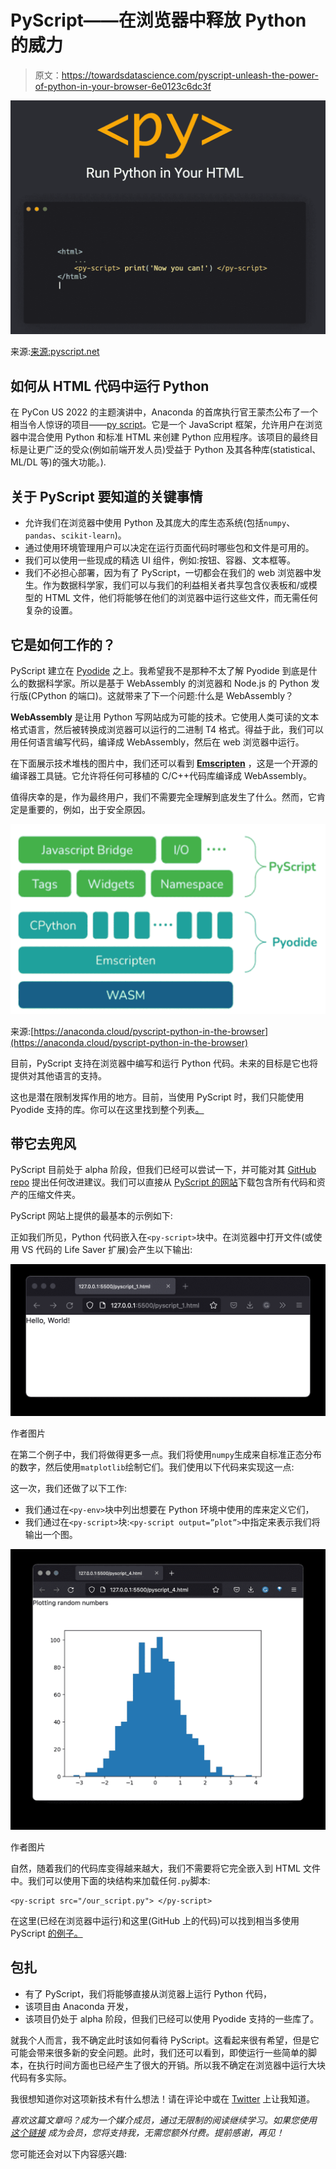 # PyScript——在浏览器中释放 Python 的威力

> 原文：<https://towardsdatascience.com/pyscript-unleash-the-power-of-python-in-your-browser-6e0123c6dc3f>

![](img/00941142647a83f2b6368a014691307b.png)

来源:[来源:pyscript.net](https://pyscript.net/)

## 如何从 HTML 代码中运行 Python

在 PyCon US 2022 的主题演讲中，Anaconda 的首席执行官王蒙杰公布了一个相当令人惊讶的项目——[py script](https://pyscript.net/)。它是一个 JavaScript 框架，允许用户在浏览器中混合使用 Python 和标准 HTML 来创建 Python 应用程序。该项目的最终目标是让更广泛的受众(例如前端开发人员)受益于 Python 及其各种库(statistical、ML/DL 等)的强大功能。).

## 关于 PyScript 要知道的关键事情

*   允许我们在浏览器中使用 Python 及其庞大的库生态系统(包括`numpy`、`pandas`、`scikit-learn`)。
*   通过使用环境管理用户可以决定在运行页面代码时哪些包和文件是可用的。
*   我们可以使用一些现成的精选 UI 组件，例如:按钮、容器、文本框等。
*   我们不必担心部署，因为有了 PyScript，一切都会在我们的 web 浏览器中发生。作为数据科学家，我们可以与我们的利益相关者共享包含仪表板和/或模型的 HTML 文件，他们将能够在他们的浏览器中运行这些文件，而无需任何复杂的设置。

## 它是如何工作的？

PyScript 建立在 [Pyodide](https://pyodide.org/en/stable/) 之上。我希望我不是那种不太了解 Pyodide 到底是什么的数据科学家。所以是基于 WebAssembly 的浏览器和 Node.js 的 Python 发行版(CPython 的端口)。这就带来了下一个问题:什么是 WebAssembly？

**WebAssembly** 是让用 Python 写网站成为可能的技术。它使用人类可读的文本格式语言，然后被转换成浏览器可以运行的二进制 T4 格式。得益于此，我们可以用任何语言编写代码，编译成 WebAssembly，然后在 web 浏览器中运行。

在下面展示技术堆栈的图片中，我们还可以看到 [**Emscripten**](https://emscripten.org/) ，这是一个开源的编译器工具链。它允许将任何可移植的 C/C++代码库编译成 WebAssembly。

值得庆幸的是，作为最终用户，我们不需要完全理解到底发生了什么。然而，它肯定是重要的，例如，出于安全原因。

![](img/638e7c582b3152b552ff08b73f578f8e.png)

来源:[https://anaconda.cloud/pyscript-python-in-the-browser](https://anaconda.cloud/pyscript-python-in-the-browser)

目前，PyScript 支持在浏览器中编写和运行 Python 代码。未来的目标是它也将提供对其他语言的支持。

这也是潜在限制发挥作用的地方。目前，当使用 PyScript 时，我们只能使用 Pyodide 支持的库。你可以在这里找到整个列表[。](https://github.com/pyodide/pyodide/tree/main/packages)

## 带它去兜风

PyScript 目前处于 alpha 阶段，但我们已经可以尝试一下，并可能对其 [GitHub repo](https://github.com/pyscript/pyscript) 提出任何改进建议。我们可以直接从 [PyScript 的网站](https://pyscript.net/)下载包含所有代码和资产的压缩文件夹。

PyScript 网站上提供的最基本的示例如下:

正如我们所见，Python 代码嵌入在`<py-script>`块中。在浏览器中打开文件(或使用 VS 代码的 Life Saver 扩展)会产生以下输出:

![](img/7228c0f88306e65d1ea48d0314ffd230.png)

作者图片

在第二个例子中，我们将做得更多一点。我们将使用`numpy`生成来自标准正态分布的数字，然后使用`matplotlib`绘制它们。我们使用以下代码来实现这一点:

这一次，我们还做了以下工作:

*   我们通过在`<py-env>`块中列出想要在 Python 环境中使用的库来定义它们，
*   我们通过在`<py-script>`块:`<py-script output=”plot”>`中指定来表示我们将输出一个图。

![](img/c16184930520ce2c13b5c9cb545335d1.png)

作者图片

自然，随着我们的代码库变得越来越大，我们不需要将它完全嵌入到 HTML 文件中。我们可以使用下面的块结构来加载任何`.py`脚本:

```
<py-script src="/our_script.py"> </py-script>
```

在这里(已经在浏览器中运行)和这里(GitHub 上的代码)可以找到相当多使用 PyScript [的例子。](https://pyscript.net/examples/)

## 包扎

*   有了 PyScript，我们将能够直接从浏览器上运行 Python 代码，
*   该项目由 Anaconda 开发，
*   该项目仍处于 alpha 阶段，但我们已经可以使用 Pyodide 支持的一些库了。

就我个人而言，我不确定此时该如何看待 PyScript。这看起来很有希望，但是它可能会带来很多新的安全问题。此时，我们还可以看到，即使运行一些简单的脚本，在执行时间方面也已经产生了很大的开销。所以我不确定在浏览器中运行大块代码有多实际。

我很想知道你对这项新技术有什么想法！请在评论中或在 [Twitter](https://twitter.com/erykml1?source=post_page---------------------------) 上让我知道。

*喜欢这篇文章吗？成为一个媒介成员，通过无限制的阅读继续学习。如果您使用* [*这个链接*](https://eryk-lewinson.medium.com/membership) *成为会员，您将支持我，无需您额外付费。提前感谢，再见！*

您可能还会对以下内容感兴趣:

[](/pandas-is-not-enough-a-comprehensive-guide-to-alternative-data-wrangling-solutions-a4730ba8d0e4)  [](/preview-your-jupyter-notebooks-in-the-terminal-with-nbpreview-87601a92d0d1)  [](/pur-the-easiest-way-to-keep-your-requirements-file-up-to-date-22d835279348) 